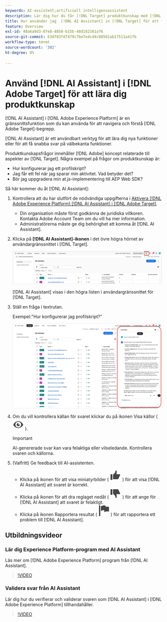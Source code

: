 ```yaml
---
keywords: AI-assistent;artificiell intelligensassistent
description: Lär dig hur du får [!DNL Target] produktkunskap med [!DNL AI Assistant].
title: Hur använder jag  [!DNL AI Assistant] in [!DNL Target] för att få produktinformation?
feature: Overview
exl-id: 48a6a9d3-07e8-4858-b15b-48d182161a76
source-git-commit: 63df83fd7479c7be7e4cd4c08501ab17511a41fb
workflow-type: tm+mt
source-wordcount: '302'
ht-degree: 0%

---
```


# Använd [!DNL AI Assistant] i [!DNL Adobe Target] för att lära dig produktkunskap

[!DNL AI Assistant] i [!DNL Adobe Experience Platform] är en gränssnittsfunktion som du kan använda för att navigera och förstå [!DNL Adobe Target]-begrepp.

[!DNL AI Assistant] är ett användbart verktyg för att lära dig nya funktioner eller för att få snabba svar på välbekanta funktioner.

Produktkunskapsfrågor innehåller [!DNL Adobe] koncept relaterade till aspekter av [!DNL Target]. Några exempel på frågor om produktkunskap är:

* Hur konfigurerar jag ett profilskript?
* Jag får ett fel när jag sparar min aktivitet. Vad betyder det?
* Bör jag uppgradera min at.js-implementering till AEP Web SDK?

Så här kommer du åt [!DNL AI Assistant]:

1. Kontrollera att du har slutfört de nödvändiga uppgifterna i [Aktivera [!DNL Adobe Experience Platform] [!DNL AI Assistant] i [!DNL Adobe Target]](/help/main/c-intro/enabling-ai-assistant.md).

   * Din organisation måste först godkänna de juridiska villkoren. Kontakta Adobe Account Team om du vill ha mer information.
   * Administratörerna måste ge dig behörighet att komma åt [!DNL AI Assistant].

1. Klicka på **[!DNL AI Assistant]-ikonen** i det övre högra hörnet av användargränssnittet i [!DNL Target].

   ![AI Assistant-ikon](/help/main/c-intro/assets/ai-assistant-icon.png)

   [!DNL AI Assistant] visas i den högra listen i användargränssnittet för [!DNL Target].

1. Ställ en fråga i textrutan.

   Exempel:&quot;Hur konfigurerar jag profilskript?&quot;

   ![AI-assistenten med svar](/help/main/c-intro/assets/ai-assistant-answer.png)

1. Om du vill kontrollera källan för svaret klickar du på ikonen Visa källor ( ![ikonen Visa källor](/help/main/assets/icons/Visibility.svg) ).

   >[!IMPORTANT]
   >
   >AI-genererade svar kan vara felaktiga eller vilseledande. Kontrollera svaren och källorna.

1. (Valfritt) Ge feedback till AI-assistenten.

   * Klicka på ikonen för att visa miniatyrbilder ( ![Tummen uppåt ](/help/main/assets/icons/ThumbUp.svg) ) för att visa [!DNL AI Assistant] att svaret är korrekt.
   * Klicka på ikonen för att dra reglaget nedåt ( ![Tummen nedåt ](/help/main/assets/icons/ThumbDown.svg) ) för att ange för [!DNL AI Assistant] att svaret är felaktigt.
   * Klicka på ikonen Rapportera resultat ( ![Ikonen Rapportera resultat](/help/main/assets/icons/Flag.svg) ) för att rapportera ett problem till [!DNL AI Assistant].

## Utbildningsvideor

### Lär dig Experience Platform-program med AI Assistant

Läs mer om [!DNL Adobe Experience Platform] program från [!DNL AI Assistant].

>[!VIDEO](https://video.tv.adobe.com/v/3441024/?learn=on&#x26;enablevpops)

### Validera svar från AI Assistant

Lär dig hur du verifierar och validerar svaren som [!DNL AI Assistant] i [!DNL Adobe Experience Platform] tillhandahåller.

>[!VIDEO](https://video.tv.adobe.com/v/3441738/?learn=on&#x26;enablevpops)
